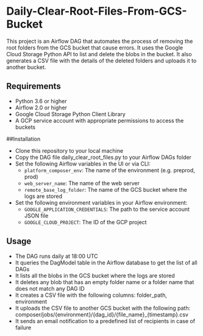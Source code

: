 # Daily-Clear-Root-Files-From-GCS-Bucket

This project is an Airflow DAG that automates the process of removing the root folders from the GCS bucket that cause errors. It uses the Google Cloud Storage Python API to list and delete the blobs in the bucket. It also generates a CSV file with the details of the deleted folders and uploads it to another bucket.

## Requirements
* Python 3.6 or higher
* Airflow 2.0 or higher
* Google Cloud Storage Python Client Library
* A GCP service account with appropriate permissions to access the buckets

##Installation
* Clone this repository to your local machine
* Copy the DAG file daily_clear_root_files.py to your Airflow DAGs folder
* Set the following Airflow variables in the UI or via CLI:
  * `platform_composer_env`: The name of the environment (e.g. preprod, prod)
  * `web_server_name`: The name of the web server
  * `remote_base_log_folder`: The name of the GCS bucket where the logs are stored
* Set the following environment variables in your Airflow environment:
  * `GOOGLE_APPLICATION_CREDENTIALS`: The path to the service account JSON file
  * `GOOGLE_CLOUD_PROJECT`: The ID of the GCP project


## Usage
* The DAG runs daily at 18:00 UTC
* It queries the DagModel table in the Airflow database to get the list of all DAGs
* It lists all the blobs in the GCS bucket where the logs are stored
* It deletes any blob that has an empty folder name or a folder name that does not match any DAG ID
* It creates a CSV file with the following columns: folder_path, environment
* It uploads the CSV file to another GCS bucket with the following path: composer/jobs/{environment}/{dag_id}/{file_name}_{timestamp}.csv
* It sends an email notification to a predefined list of recipients in case of failure
